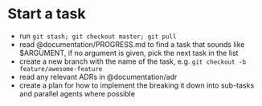 # Start a task

- run `git stash; git checkout master; git pull`
- read @documentation/PROGRESS.md to find a task that sounds like $ARGUMENT, if no argument is given, pick the next task in the list
- create a new branch with the name of the task, e.g. `git checkout -b feature/awesome-feature`
- read any relevant ADRs in @documentation/adr
- create a plan for how to implement the breaking it down into sub-tasks and parallel agents where possible

